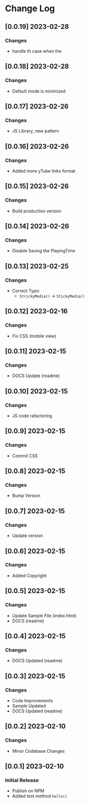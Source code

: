 # Change Log

## [0.0.19] 2023-02-28
### Changes

- handle th case when the 

## [0.0.18] 2023-02-28
### Changes

- Default mode is minimized

## [0.0.17] 2023-02-26
### Changes

- JS Library, new pattern

## [0.0.16] 2023-02-26
### Changes

- Added more yTube links format

## [0.0.15] 2023-02-26
### Changes

- Build production version

## [0.0.14] 2023-02-26
### Changes

- Disable Saving the PlayingTime 

## [0.0.13] 2023-02-25
### Changes

- Correct Typo: 
  - `StrickyMedia()` -> `StickyMedia()`

## [0.0.12] 2023-02-16
### Changes

- Fix CSS (mobile view)

## [0.0.11] 2023-02-15
### Changes

- DOCS Update (readme)

## [0.0.10] 2023-02-15
### Changes

- JS code rafactoring

## [0.0.9] 2023-02-15
### Changes

- Commit CSS  

## [0.0.8] 2023-02-15
### Changes

- Bump Version

## [0.0.7] 2023-02-15
### Changes

- Update version

## [0.0.6] 2023-02-15
### Changes

- Added Copyright  

## [0.0.5] 2023-02-15
### Changes

- Update Sample File (index.html)
- DOCS (readme)

## [0.0.4] 2023-02-15
### Changes

- DOCS Updated (readme)

## [0.0.3] 2023-02-15
### Changes

- Code Improvements 
- Sample Updated 
- DOCS Updated (readme)

## [0.0.2] 2023-02-10
### Changes

- Minor Codebase Changes

## [0.0.1] 2023-02-10
### Initial Release

- Publish on NPM
- Added test method `hello()`
